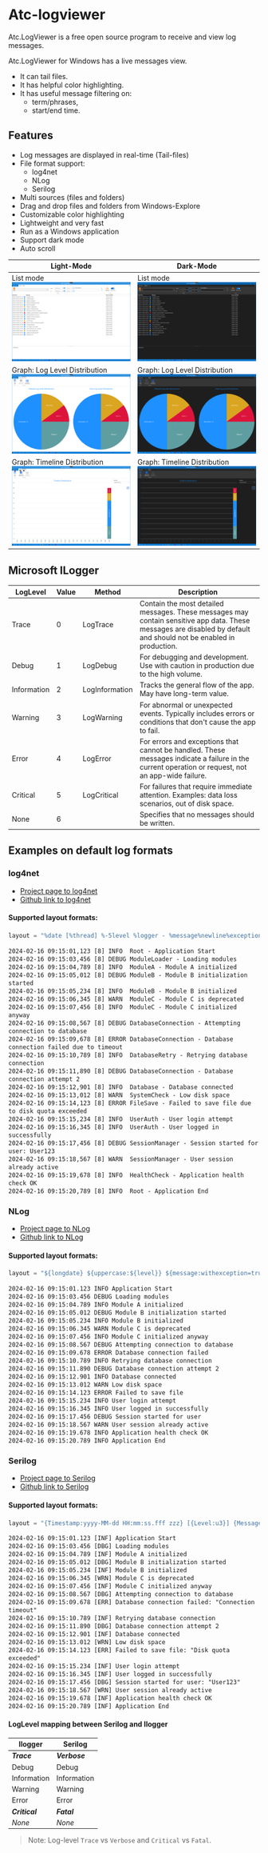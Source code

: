 # Atc-logviewer

Atc.LogViewer is a free open source program to receive and view log messages.

Atc.LogViewer for Windows has a live messages view. 

* It can tail files.
* It has helpful color highlighting.
* It has useful message filtering on:
    * term/phrases, 
    * start/end time.


## Features

* Log messages are displayed in real-time (Tail-files)
* File format support:
    * log4net
    * NLog
    * Serilog
* Multi sources (files and folders)
* Drag and drop files and folders from Windows-Explore
* Customizable color highlighting
* Lightweight and very fast
* Run as a Windows application
* Support dark mode
* Auto scroll


| Light-Mode                                                                   | Dark-Mode                                                                    |
|------------------------------------------------------------------------------|------------------------------------------------------------------------------|
| List mode ![Img](docs/images/lm-list.png)                                    | List mode ![Img](docs/images/dm-list.png)                                    |
| Graph: Log Level Distribution ![Img](docs/images/lm-graph-pie.png)           | Graph: Log Level Distribution  ![Img](docs/images/dm-graph-pie.png)          |
| Graph: Timeline Distribution ![Img](docs/images/lm-graph-bar.png)            | Graph: Timeline Distribution  ![Img](docs/images/dm-graph-bar.png)           |


## Microsoft ILogger

| LogLevel    | Value | Method         | Description       |
|-------------|-------|----------------|-------------------|
| Trace       | 0     | LogTrace       | Contain the most detailed messages. These messages may contain sensitive app data. These messages are disabled by default and should not be enabled in production. |
| Debug       | 1     | LogDebug       | For debugging and development. Use with caution in production due to the high volume. |
| Information | 2     | LogInformation | Tracks the general flow of the app. May have long-term value. |
| Warning     | 3     | LogWarning     | For abnormal or unexpected events. Typically includes errors or conditions that don't cause the app to fail. |
| Error       | 4     | LogError       | For errors and exceptions that cannot be handled. These messages indicate a failure in the current operation or request, not an app-wide failure. |
| Critical    | 5     | LogCritical    | For failures that require immediate attention. Examples: data loss scenarios, out of disk space. |
| None        | 6     |                | Specifies that no messages should be written. |

## Examples on default log formats

### log4net

* [Project page to log4net](https://logging.apache.org/log4net/)
* [Github link to log4net](https://github.com/apache/logging-log4net)

#### Supported layout formats:

```csharp
layout = "%date [%thread] %-5level %logger - %message%newline%exception"
```

```text
2024-02-16 09:15:01,123 [8] INFO  Root - Application Start
2024-02-16 09:15:03,456 [8] DEBUG ModuleLoader - Loading modules
2024-02-16 09:15:04,789 [8] INFO  ModuleA - Module A initialized
2024-02-16 09:15:05,012 [8] DEBUG ModuleB - Module B initialization started
2024-02-16 09:15:05,234 [8] INFO  ModuleB - Module B initialized
2024-02-16 09:15:06,345 [8] WARN  ModuleC - Module C is deprecated
2024-02-16 09:15:07,456 [8] INFO  ModuleC - Module C initialized anyway
2024-02-16 09:15:08,567 [8] DEBUG DatabaseConnection - Attempting connection to database
2024-02-16 09:15:09,678 [8] ERROR DatabaseConnection - Database connection failed due to timeout
2024-02-16 09:15:10,789 [8] INFO  DatabaseRetry - Retrying database connection
2024-02-16 09:15:11,890 [8] DEBUG DatabaseConnection - Database connection attempt 2
2024-02-16 09:15:12,901 [8] INFO  Database - Database connected
2024-02-16 09:15:13,012 [8] WARN  SystemCheck - Low disk space
2024-02-16 09:15:14,123 [8] ERROR FileSave - Failed to save file due to disk quota exceeded
2024-02-16 09:15:15,234 [8] INFO  UserAuth - User login attempt
2024-02-16 09:15:16,345 [8] INFO  UserAuth - User logged in successfully
2024-02-16 09:15:17,456 [8] DEBUG SessionManager - Session started for user: User123
2024-02-16 09:15:18,567 [8] WARN  SessionManager - User session already active
2024-02-16 09:15:19,678 [8] INFO  HealthCheck - Application health check OK
2024-02-16 09:15:20,789 [8] INFO  Root - Application End
```

### NLog

* [Project page to NLog](https://nlog-project.org)
* [Github link to NLog](https://github.com/NLog/NLog)

#### Supported layout formats:

```csharp
layout = "${longdate} ${uppercase:${level}} ${message:withexception=true}"
```

```text
2024-02-16 09:15:01.123 INFO Application Start
2024-02-16 09:15:03.456 DEBUG Loading modules
2024-02-16 09:15:04.789 INFO Module A initialized
2024-02-16 09:15:05.012 DEBUG Module B initialization started
2024-02-16 09:15:05.234 INFO Module B initialized
2024-02-16 09:15:06.345 WARN Module C is deprecated
2024-02-16 09:15:07.456 INFO Module C initialized anyway
2024-02-16 09:15:08.567 DEBUG Attempting connection to database
2024-02-16 09:15:09.678 ERROR Database connection failed
2024-02-16 09:15:10.789 INFO Retrying database connection
2024-02-16 09:15:11.890 DEBUG Database connection attempt 2
2024-02-16 09:15:12.901 INFO Database connected
2024-02-16 09:15:13.012 WARN Low disk space
2024-02-16 09:15:14.123 ERROR Failed to save file
2024-02-16 09:15:15.234 INFO User login attempt
2024-02-16 09:15:16.345 INFO User logged in successfully
2024-02-16 09:15:17.456 DEBUG Session started for user
2024-02-16 09:15:18.567 WARN User session already active
2024-02-16 09:15:19.678 INFO Application health check OK
2024-02-16 09:15:20.789 INFO Application End
```

### Serilog

* [Project page to Serilog](https://serilog.net)
* [Github link to Serilog](https://github.com/serilog/serilog)

#### Supported layout formats:

```csharp
layout = "{Timestamp:yyyy-MM-dd HH:mm:ss.fff zzz} [{Level:u3}] {Message}{NewLine}{Exception}"
```

```text
2024-02-16 09:15:01.123 [INF] Application Start
2024-02-16 09:15:03.456 [DBG] Loading modules
2024-02-16 09:15:04.789 [INF] Module A initialized
2024-02-16 09:15:05.012 [DBG] Module B initialization started
2024-02-16 09:15:05.234 [INF] Module B initialized
2024-02-16 09:15:06.345 [WRN] Module C is deprecated
2024-02-16 09:15:07.456 [INF] Module C initialized anyway
2024-02-16 09:15:08.567 [DBG] Attempting connection to database
2024-02-16 09:15:09.678 [ERR] Database connection failed: "Connection timeout"
2024-02-16 09:15:10.789 [INF] Retrying database connection
2024-02-16 09:15:11.890 [DBG] Database connection attempt 2
2024-02-16 09:15:12.901 [INF] Database connected
2024-02-16 09:15:13.012 [WRN] Low disk space
2024-02-16 09:15:14.123 [ERR] Failed to save file: "Disk quota exceeded"
2024-02-16 09:15:15.234 [INF] User login attempt
2024-02-16 09:15:16.345 [INF] User logged in successfully
2024-02-16 09:15:17.456 [DBG] Session started for user: "User123"
2024-02-16 09:15:18.567 [WRN] User session already active
2024-02-16 09:15:19.678 [INF] Application health check OK
2024-02-16 09:15:20.789 [INF] Application End
```

#### LogLevel mapping between Serilog and Ilogger

| Ilogger        |  Serilog      |
|----------------|---------------|
| ***Trace***    | ***Verbose*** |
| Debug          | Debug         |
| Information    | Information   |
| Warning        | Warning       |
| Error          | Error         |
| ***Critical*** | ***Fatal***   |
| *None*         | *None*        |

> Note: Log-level `Trace` vs `Verbose` and `Critical` vs `Fatal`.
